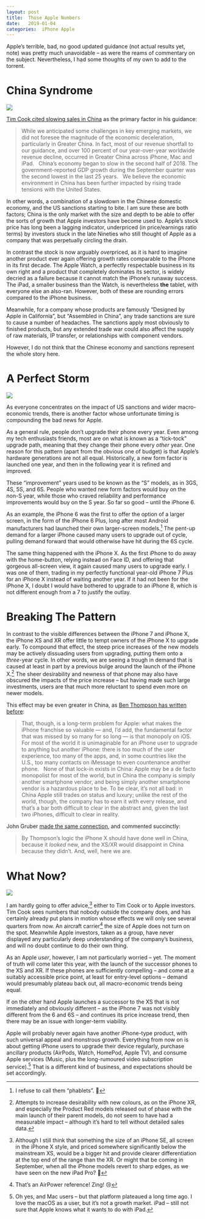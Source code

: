 ```yaml
---
layout: post
title:  Those Apple Numbers 
date:   2019-01-04 
categories:  iPhone Apple 
---
```


Apple’s terrible, bad, no good updated guidance (not actual results yet, note) was pretty much unavoidable – as were the reams of commentary on the subject. Nevertheless, I had some thoughts of my own to add to the torrent.

# China Syndrome

![](/images/103833.jpg)

[Tim Cook cited slowing sales in China](https://www.apple.com/newsroom/2019/01/letter-from-tim-cook-to-apple-investors/) as the primary factor in his guidance:

> While we anticipated some challenges in key emerging markets, we did not foresee the magnitude of the economic deceleration, particularly in Greater China. In fact, most of our revenue shortfall to our guidance, and over 100 percent of our year-over-year worldwide revenue decline, occurred in Greater China across iPhone, Mac and iPad.
> 
> China’s economy began to slow in the second half of 2018. The government-reported GDP growth during the September quarter was the second lowest in the last 25 years.
> 
> We believe the economic environment in China has been further impacted by rising trade tensions with the United States.

In other words, a combination of a slowdown in the Chinese domestic economy, and the US sanctions starting to bite. I am sure these are both factors; China is the only market with the size and depth to be able to offer the sorts of growth that Apple investors have become used to. Apple’s stock price has long been a lagging indicator, underpriced (in price/earnings ratio terms) by investors stuck in the late Nineties who still thought of Apple as a company that was perpetually circling the drain.

In contrast the stock is now arguably *over*priced, as it is hard to imagine another product ever again offering growth rates comparable to the iPhone in its first decade. The Apple Watch, a perfectly respectable business in its own right and a product that completely dominates its sector, is widely decried as a failure because it cannot match the iPhone’s runaway success. The iPad, a smaller business than the Watch, is nevertheless **the** tablet, with everyone else an also-ran. However, both of these are rounding errors compared to the iPhone business.

Meanwhile, for a company whose products are famously “Designed by Apple in California”, but “Assembled in China”, any trade sanctions are sure to cause a number of headaches. The sanctions apply most obviously to finished products, but any extended trade war could also affect the supply of raw materials, IP transfer, or relationships with component vendors. 

However, I do not think that the Chinese economy and sanctions represent the whole story here.

# A Perfect Storm

![](/images/103853.jpg)

As everyone concentrates on the impact of US sanctions and wider macro-economic trends, there is another factor whose unfortunate timing is compounding the bad news for Apple.

As a general rule, people don’t upgrade their phone every year. Even among my tech enthusiasts friends, most are on what is known as a “tick-tock” upgrade path, meaning that they change their phone every *other* year. One reason for this pattern (apart from the obvious one of budget) is that Apple’s hardware generations are not all equal. Historically, a new form factor is launched one year, and then in the following year it is refined and improved. 

These “improvement” years used to be known as the “S” models, as in 3GS, 4S, 5S, and 6S. People who wanted new form factors would buy on the non-S year, while those who craved reliability and performance improvements would buy on the S year. So far so good – until the iPhone 6.

As an example, the iPhone 6 was the first to offer the option of a larger screen, in the form of the iPhone 6 Plus, long after most Android manufacturers had launched their own larger-screen models.[^1] The pent-up demand for a larger iPhone caused many users to upgrade out of cycle, pulling demand forward that would otherwise have hit during the 6S cycle.

The same thing happened with the iPhone X. As the first iPhone to do away with the home-button, relying instead on Face ID, and offering that gorgeous all-screen view, it again caused many users to upgrade early. I was one of them, trading in my perfectly functional year-old iPhone 7 Plus for an iPhone X instead of waiting another year. If it had not been for the iPhone X, I doubt I would have bothered to upgrade to an iPhone 8, which is not different enough from a 7 to justify the outlay.

# Breaking The Pattern

In contrast to the visible differences between the iPhone 7 and iPhone X, the iPhone XS and XR offer little to tempt owners of the iPhone X to upgrade early. To compound that effect, the steep price increases of the new models may be actively dissuading users from upgrading, putting them onto a *three*-year cycle. In other words, we are seeing a trough in demand that is caused at least in part by a previous bulge around the launch of the iPhone X.[^2] The sheer desirability and newness of that phone may also have obscured the impacts of the price increase – but having made such large investments, users are that much more reluctant to spend even more on newer models.

This effect may be even greater in China, as [Ben Thompson has written before](https://stratechery.com/2017/apples-china-problem/):

> That, though, is a long-term problem for Apple: what makes the iPhone franchise so valuable — and, I’d add, the fundamental factor that was missed by so many for so long — is that monopoly on iOS. For most of the world it is unimaginable for an iPhone user to upgrade to anything but another iPhone: there is too much of the user experience, too many of the apps, and, in some countries like the U.S., too many contacts on iMessage to even countenance another phone.
> 
> None of that lock-in exists in China: Apple may be a de facto monopolist for most of the world, but in China the company is simply another smartphone vendor, and being simply another smartphone vendor is a hazardous place to be. To be clear, it’s not all bad: in China Apple still trades on status and luxury; unlike the rest of the world, though, the company has to earn it with every release, and that’s a bar both difficult to clear in the abstract and, given the last two iPhones, difficult to clear in reality.

John Gruber [made the same connection](https://daringfireball.net/linked/2019/01/02/apple-china-ben-thompson), and commented succinctly:

> By Thompson’s logic the iPhone X should have done well in China, because it *looked* new, and the XS/XR would disappoint in China because they didn’t. And, well, here we are.

# What Now?

![](/images/104033.jpg)

I am hardly going to offer advice,[^3] either to Tim Cook or to Apple investors. Tim Cook sees numbers that nobody outside the company does, and has certainly already put plans in motion whose effects we will only see several quarters from now. An aircraft carrier[^4] the size of Apple does not turn on the spot. Meanwhile Apple investors, taken as a group, have never displayed any particularly deep understanding of the company’s business, and will no doubt continue to do their own thing.

As an Apple *user*, however, I am not particularly worried – yet. The moment of truth will come later this year, with the launch of the successor phones to the XS and XR. If these phones are sufficiently compelling – and come at a suitably accessible price point, at least for entry-level options – demand would presumably plateau back out, all macro-economic trends being equal. 

If on the other hand Apple launches a successor to the XS that is not immediately and obviously different – as the iPhone 7 was not visibly different from the 6 and 6S – and continues its price increase trend, then there may be an issue with longer-term viability.

Apple will probably never again have another iPhone-type product, with such universal appeal and monstrous growth. Everything from now on is about getting iPhone users to upgrade their device regularly, purchase ancillary products (AirPods, Watch, HomePod, Apple TV), and consume Apple services (Music, plus the long-rumoured video subscription service).[^5] That is a different kind of business, and expectations should be set accordingly. 

[^1]: I refuse to call them “phablets”. 🤮

[^2]: Attempts to increase desirability with new colours, as on the iPhone XR, and especially the Product Red models released out of phase with the main launch of their parent models, do not seem to have had a measurable impact – although it’s hard to tell without detailed sales data.

[^3]: Although I still think that something the size of an iPhone SE, all screen in the iPhone X style, and priced somewhere significantly below the mainstream XS, would be a bigger hit and provide clearer differentiation at the top end of the range than the XR. Or might that be coming in September, when all the iPhone models revert to sharp edges, as we have seen on the new iPad Pro? 🤔

[^4]: That’s an AirPower reference! Zing! 😢

[^5]: Oh yes, and Mac users – but that platform plateaued a long time ago. I love the macOS as a user, but it’s not a growth market. iPad – still not sure that Apple knows what it wants to do with iPad.